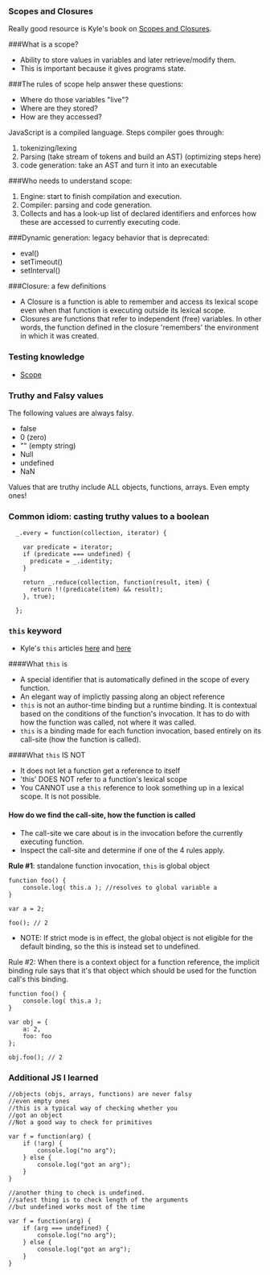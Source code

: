 ### Scopes and Closures

Really good resource is Kyle's book on [Scopes and Closures](https://github.com/getify/You-Dont-Know-JS/blob/master/scope%20&%20closures/README.md).

###What is a scope?

- Ability to store values in variables and later retrieve/modify them.
- This is important because it gives programs state.

###The rules of scope help answer these questions:

- Where do those variables "live"?
- Where are they stored?
- How are they accessed?

JavaScript is a compiled language. Steps compiler goes through:

1. tokenizing/lexing
2. Parsing (take stream of tokens and build an AST) (optimizing steps here)
3. code generation: take an AST and turn it into an executable

###Who needs to understand scope:

1. Engine: start to finish compilation and execution.
2. Compiler: parsing and code generation.
3. Collects and has a look-up list of declared identifiers and enforces how these are accessed to currently executing code.

###Dynamic generation: legacy behavior that is deprecated:

- eval()
- setTimeout()
- setInterval()

###Closure: a few definitions

- A Closure is a function is able to remember and access its lexical scope even when that function is executing outside its lexical scope.
- Closures are functions that refer to independent (free) variables. In other words, the function defined in the closure 'remembers' the environment in which it was created.

### Testing knowledge

- [Scope](http://madebyknight.com/javascript-scope/)

### Truthy and Falsy values

The following values are always falsy.

- false
- 0 (zero)
- "" (empty string)
- Null
- undefined
- NaN

Values that are truthy include ALL objects, functions, arrays. Even empty ones!

### Common idiom: casting truthy values to a boolean

```
  _.every = function(collection, iterator) {

    var predicate = iterator;
    if (predicate === undefined) {
      predicate = _.identity;
    }

    return _.reduce(collection, function(result, item) {
      return !!(predicate(item) && result);
    }, true);

  };
```

### `this` keyword

- Kyle's `this` articles [here](https://github.com/getify/You-Dont-Know-JS/blob/master/this%20&%20object%20prototypes/ch1.md) and [here](https://github.com/getify/You-Dont-Know-JS/blob/master/this%20&%20object%20prototypes/ch2.md)

####What `this` is
- A special identifier that is automatically defined in the scope of every function.
- An elegant way of implictly passing along an object reference
- `this` is not an author-time binding but a runtime binding. It is contextual based on the conditions of the function's invocation. It has to do with how the function was called, not where it was called.
- `this` is a binding made for each function invocation, based entirely on its call-site (how the function is called).

####What `this` IS NOT

- It does not let a function get a reference to itself
- 'this' DOES NOT refer to a function's lexical scope
- You CANNOT use a `this` reference to look something up in a lexical scope. It is not possible.

#### How do we find the call-site, how the function is called

- The call-site we care about is in the invocation before the currently executing function.
- Inspect the call-site and determine if one of the 4 rules apply.


**Rule #1**: standalone function invocation, `this` is global object

```
function foo() {
    console.log( this.a ); //resolves to global variable a
}

var a = 2;

foo(); // 2
```

- NOTE: If strict mode is in effect, the global object is not eligible for the default binding, so the this is instead set to undefined.

Rule #2: When there is a context object for a function reference, the implicit binding rule says that it's that object which should be used for the function call's this binding.

```
function foo() {
    console.log( this.a );
}

var obj = {
    a: 2,
    foo: foo
};

obj.foo(); // 2
```


### Additional JS I learned

```
//objects (objs, arrays, functions) are never falsy
//even empty ones
//this is a typical way of checking whether you 
//got an object
//Not a good way to check for primitives

var f = function(arg) {
    if (!arg) {
        console.log("no arg");
    } else {
        console.log("got an arg");
    }
}
```

```
//another thing to check is undefined.
//safest thing is to check length of the arguments 
//but undefined works most of the time

var f = function(arg) {
    if (arg === undefined) {
        console.log("no arg");
    } else {
        console.log("got an arg");
    }
}
```
